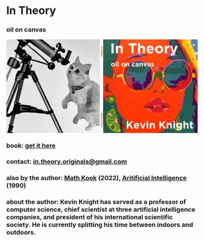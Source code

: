 

# In Theory

### oil on canvas

<IMG ALIGN=CENTER SRC="in-theory-cover.jpg"> 

### book: <a href="https://www.amazon.com">get it here</a>
### contact:  in.theory.originals@gmail.com
### also by the author: <a href="https://www.amazon.com">Math Kook</a> (2022), <a href="[https://www.amazon.com](https://www.amazon.com/Artificial-Intelligence-Elaine-Rich/dp/0070522634/ref=sr_1_2?crid=14AZ5I9B1ISN1&keywords=kevin+knight+artificial+intelligence&qid=1659386396&sprefix=kevin+knight+artificial+intelligenc%2Caps%2C161&sr=8-2)">Aritificial Intelligence</a> (1990)
### about the author: Kevin Knight has served as a professor of computer science, chief scientist at three artificial intelligence companies, and president of his international scientific society. He is currently splitting his time between indoors and outdoors.

